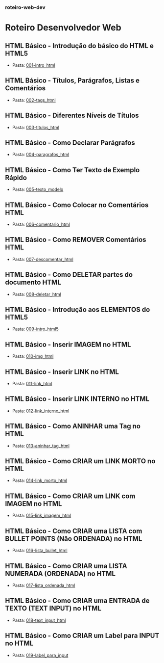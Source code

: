 ### roteiro-web-dev
# Roteiro Desenvolvedor Web

## HTML Básico - Introdução do básico do HTML e HTML5
* Pasta: [001-intro_html](/001-intro_html)

## HTML Básico - Títulos, Parágrafos, Listas e Comentários
* Pasta: [002-tags_html](/002-tags_html)

## HTML Básico - Diferentes Níveis de Títulos
* Pasta: [003-titulos_html](/003-titulos_html)

## HTML Básico - Como Declarar Parágrafos
* Pasta: [004-paragrafos_html](/004-paragrafos_html)

## HTML Básico - Como Ter Texto de Exemplo Rápido
* Pasta: [005-texto_modelo](/005-texto_modelo)

## HTML Básico - Como Colocar no Comentários HTML
* Pasta: [006-comentario_html](/006-comentario_html)

## HTML Básico - Como REMOVER Comentários HTML
* Pasta: [007-descomentar_html](/007-descomentar_html)

## HTML Básico - Como DELETAR partes do documento HTML
* Pasta: [008-deletar_html](/008-deletar_html)

## HTML Básico - Introdução aos ELEMENTOS do HTML5
* Pasta: [009-intro_html5](/009-intro_html5)

## HTML Básico - Inserir IMAGEM no HTML
* Pasta: [010-img_html](/010-img_html)

## HTML Básico - Inserir LINK no HTML
* Pasta: [011-link_html](/011-link_html)

## HTML Básico - Inserir LINK INTERNO no HTML
* Pasta: [012-link_interno_html](/012-link_interno_html)

## HTML Básico - Como ANINHAR uma Tag no HTML
* Pasta: [013-aninhar_tag_html](/013-aninhar_tag_html)

## HTML Básico - Como CRIAR um LINK MORTO no HTML
* Pasta: [014-link_morto_html](/014-link_morto_html)

## HTML Básico - Como CRIAR um LINK com IMAGEM no HTML
* Pasta: [015-link_imagem_html](/015-link_imagem_html)

## HTML Básico - Como CRIAR uma LISTA com BULLET POINTS (Não ORDENADA) no HTML
* Pasta: [016-lista_bullet_html](/016-lista_bullet_html)

## HTML Básico - Como CRIAR uma LISTA NUMERADA (ORDENADA) no HTML
* Pasta: [017-lista_ordenada_html](/017-lista_ordenada_html)

## HTML Básico - Como CRIAR uma ENTRADA de TEXTO (TEXT INPUT) no HTML
* Pasta: [018-text_input_html](/018-text_input_html)

## HTML Básico - Como CRIAR um Label para INPUT no HTML
* Pasta: [019-label_para_input](/019-label_para_input)
































































